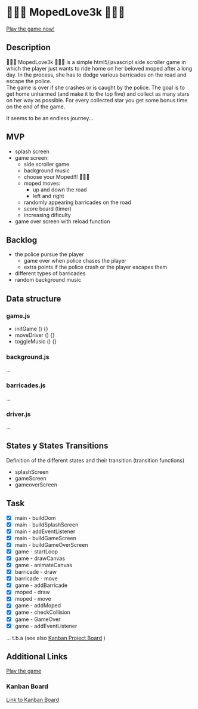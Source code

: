 # :purple_heart::black_heart::purple_heart: MopedLove3k :purple_heart::black_heart::purple_heart:

[Play the game now!](https://lemade3k.github.io/moped-love-3k/index.html)

## Description
:purple_heart::black_heart::purple_heart: MopedLove3k :purple_heart::black_heart::purple_heart: is a simple html5/javascript side scroller game in which the player just wants to ride home on her beloved moped after a long day. In the process, she has to dodge various barricades on the road and escape the police.  
The game is over if she crashes or is caught by the police. The goal is to get home unharmed (and make it to the top five) and collect as many stars on her way as possible. For every collected star you get some bonus time on the end of the game. 

It seems to be an endless journey...


## MVP
* splash screen 
* game screen: 
  * side scroller game
  * background music
  * choose your Moped!!! :purple_heart::black_heart::purple_heart:
  * moped moves: 
    * up and down the road
    * left and right 
  * randomly appearing barricades on the road
  * score board (timer)
  * increasing dificulty
* game over screen with reload function

## Backlog
* the police pursue the player
  * game over when police chases the player
  * extra points if the police crash or the player escapes them
* different types of barricades
* random background music 

## Data structure

### game.js
* initGame () {}
* moveDriver () {}
* toggleMusic () {}

### background.js
...

### barricades.js
...

### driver.js
...

## States y States Transitions
Definition of the different states and their transition (transition functions)

- splashScreen
- gameScreen
- gameoverScreen


## Task
- [x] main - buildDom
- [x] main - buildSplashScreen
- [x] main - addEventListener
- [x] main - buildGameScreen
- [x] main - buildGameOverScreen
- [x] game - startLoop
- [x] game - drawCanvas
- [x] game - animateCanvas
- [x] barricade - draw
- [x] barricade - move
- [x] game - addBarricade
- [x] moped - draw
- [x] moped - move
- [x] game - addMoped
- [x] game - checkCollision
- [x] game - GameOver
- [x] game - addEventListener

... t.b.a (see also [Kanban Project Board](#kanban) ) 

## Additional Links
[Play the game](https://lemade3k.github.io/moped-love-3k/index.html)

### <a name="kanban"></a> Kanban Board
[Link to Kanban Board](https://github.com/lemade3k/moped-love-3k/projects/1?fullscreen=true)
